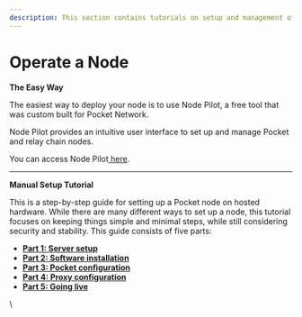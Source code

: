 ```yaml
---
description: This section contains tutorials on setup and management of Pocket nodes.
---
```


# Operate a Node

**The Easy Way**

The easiest way to deploy your node is to use Node Pilot, a free tool that was custom built for  Pocket Network.

Node Pilot provides an intuitive user interface to set up and manage Pocket and relay chain nodes.

You can access Node Pilot[ here](https://nodepilot.tech/).

***

**Manual Setup Tutorial**

This is a step-by-step guide for setting up a Pocket node on hosted hardware. While there are many different ways to set up a node, this tutorial focuses on keeping things simple and minimal steps, while still considering security and stability. This guide consists of five parts:

* [**Part 1: Server setup**](manual-node-setup-guide/part-1-server-setup.md)
* [**Part 2: Software installation**](manual-node-setup-guide/part-2-software-installation.md)
* [**Part 3: Pocket configuration**](manual-node-setup-guide/part-3-pocket-configuration.md)
* [**Part 4: Proxy configuration**](manual-node-setup-guide/part-4-proxy-configuration.md)
* [**Part 5: Going live**](manual-node-setup-guide/part-5-going-live.md)

\
